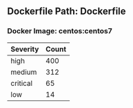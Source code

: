 ## Dockerfile Path: Dockerfile

### Docker Image: centos:centos7
| Severity | Count |
|----------|-------|
| high | 400 |
| medium | 312 |
| critical | 65 |
| low | 14 |